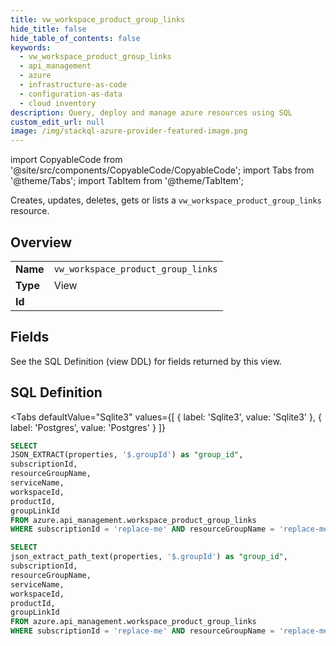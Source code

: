 ```yaml
--- 
title: vw_workspace_product_group_links
hide_title: false
hide_table_of_contents: false
keywords:
  - vw_workspace_product_group_links
  - api_management
  - azure
  - infrastructure-as-code
  - configuration-as-data
  - cloud inventory
description: Query, deploy and manage azure resources using SQL
custom_edit_url: null
image: /img/stackql-azure-provider-featured-image.png
---
```


import CopyableCode from '@site/src/components/CopyableCode/CopyableCode';
import Tabs from '@theme/Tabs';
import TabItem from '@theme/TabItem';

Creates, updates, deletes, gets or lists a <code>vw_workspace_product_group_links</code> resource.

## Overview
<table><tbody>
<tr><td><b>Name</b></td><td><code>vw_workspace_product_group_links</code></td></tr>
<tr><td><b>Type</b></td><td>View</td></tr>
<tr><td><b>Id</b></td><td><CopyableCode code="azure.api_management.vw_workspace_product_group_links" /></td></tr>
</tbody></table>

## Fields

See the SQL Definition (view DDL) for fields returned by this view.

## SQL Definition

<Tabs
defaultValue="Sqlite3"
values={[
{ label: 'Sqlite3', value: 'Sqlite3' },
{ label: 'Postgres', value: 'Postgres' }
]}
>
<TabItem value="Sqlite3">

```sql
SELECT
JSON_EXTRACT(properties, '$.groupId') as "group_id",
subscriptionId,
resourceGroupName,
serviceName,
workspaceId,
productId,
groupLinkId
FROM azure.api_management.workspace_product_group_links
WHERE subscriptionId = 'replace-me' AND resourceGroupName = 'replace-me' AND serviceName = 'replace-me' AND workspaceId = 'replace-me' AND productId = 'replace-me';
```

</TabItem>
<TabItem value="Postgres">

```sql
SELECT
json_extract_path_text(properties, '$.groupId') as "group_id",
subscriptionId,
resourceGroupName,
serviceName,
workspaceId,
productId,
groupLinkId
FROM azure.api_management.workspace_product_group_links
WHERE subscriptionId = 'replace-me' AND resourceGroupName = 'replace-me' AND serviceName = 'replace-me' AND workspaceId = 'replace-me' AND productId = 'replace-me';
```

</TabItem>
</Tabs>
